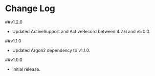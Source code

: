 # Change Log

##v1.2.0
- Updated ActiveSupport and ActiveRecord between 4.2.6 and v5.0.0.

##v1.1.0
- Updated Argon2 dependency to v1.1.0.

##v1.0.0
- Initial release.
